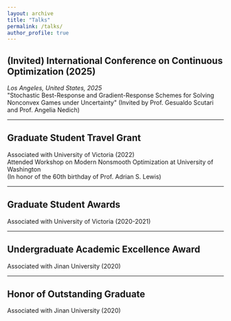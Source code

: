 ```yaml
---
layout: archive
title: "Talks"
permalink: /talks/
author_profile: true
---
```


## (Invited) International Conference on Continuous Optimization (2025)
*Los Angeles, United States, 2025*  
"Stochastic Best-Response and Gradient-Response Schemes for Solving Nonconvex Games under Uncertainty"
(Invited by Prof. Gesualdo Scutari and Prof. Angelia Nedich)

---

## Graduate Student Travel Grant
Associated with University of Victoria (2022)  
Attended Workshop on Modern Nonsmooth Optimization at University of Washington  
(In honor of the 60th birthday of Prof. Adrian S. Lewis)

---

## Graduate Student Awards
Associated with University of Victoria (2020-2021)

---

## Undergraduate Academic Excellence Award
Associated with Jinan University (2020)

---

## Honor of Outstanding Graduate
Associated with Jinan University (2020)
